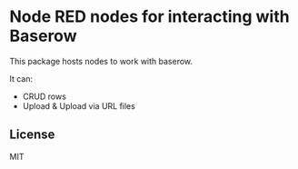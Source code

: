 # Node RED nodes for interacting with Baserow

This package hosts nodes to work with baserow.

It can:
* CRUD rows
* Upload & Upload via URL files

## License

MIT

